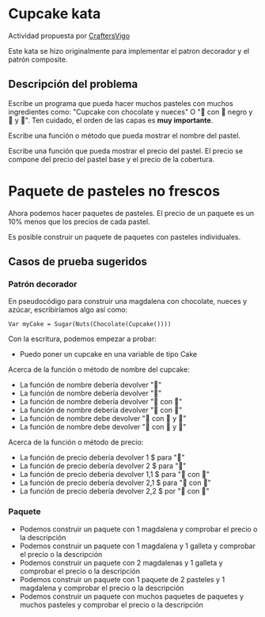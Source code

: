 # Cupcake kata

Actividad propuesta por [CraftersVigo](https://github.com/CraftersVigo/katas/blob/main/cupcake/README.md)

Este kata se hizo originalmente para implementar el patron decorador y el patrón composite.

## Descripción del problema

Escribe un programa que pueda hacer muchos pasteles con muchos ingredientes como: "Cupcake con chocolate y nueces" O "🧁 con  🍫 negro y 🥜 y 🍬". Ten cuidado, el orden de las capas es **muy importante**.

Escribe una función o método que pueda mostrar el nombre del pastel.

Escribe una función que pueda mostrar el precio del pastel. El precio se compone del precio del pastel base y el precio de la cobertura.

# Paquete de pasteles no frescos

Ahora podemos hacer paquetes de pasteles. El precio de un paquete es un 10% menos que los precios de cada pastel.

Es posible construir un paquete de paquetes con pasteles individuales.

## Casos de prueba sugeridos

### Patrón decorador

En pseudocódigo para construir una magdalena con chocolate, nueces y azúcar, escribiríamos algo así como:

```
Var myCake = Sugar(Nuts(Chocolate(Cupcake())))
```

Con la escritura, podemos empezar a probar:

* Puedo poner un cupcake en una variable de tipo Cake

Acerca de la función o método de nombre del cupcake:

* La función de nombre debería devolver "🧁"
* La función de nombre debería devolver "🍪"
* La función de nombre debería devolver "🧁 con 🍫"
* La función de nombre debería devolver "🍪 con 🍫"
* La función de nombre debe devolver "🍪 con 🍫 y 🥜"
* La función de nombre debe devolver "🍪 con 🥜 y 🍫"

Acerca de la función o método de precio:

* La función de precio debería devolver 1 $ para "🧁"
* La función de precio debería devolver 2 $ para "🍪"
* La función de precio debería devolver 1,1 $ para "🧁 con 🍫"
* La función de precio debería devolver 2,1 $ para "🍪 con 🍫"
* La función de precio debería devolver 2,2 $ por "🍪 con 🥜"

### Paquete

* Podemos construir un paquete con 1 magdalena y comprobar el precio o la descripción
* Podemos construir un paquete con 1 magdalena y 1 galleta y comprobar el precio o la descripción
* Podemos construir un paquete con 2 magdalenas y 1 galleta y comprobar el precio o la descripción
* Podemos construir un paquete con 1 paquete de 2 pasteles y 1 magdalena y comprobar el precio o la descripción
* Podemos construir un paquete con muchos paquetes de paquetes y muchos pasteles y comprobar el precio o la descripción